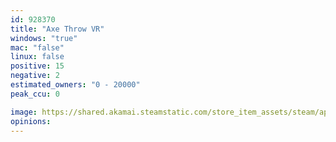 ```yaml
---
id: 928370
title: "Axe Throw VR"
windows: "true"
mac: "false"
linux: false
positive: 15
negative: 2
estimated_owners: "0 - 20000"
peak_ccu: 0

image: https://shared.akamai.steamstatic.com/store_item_assets/steam/apps/928370/header.jpg?t=1626916977
opinions:
---
```

